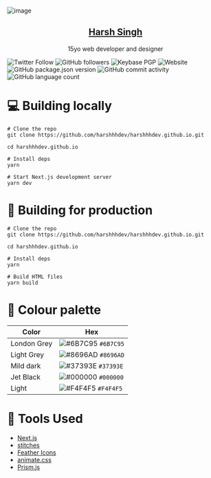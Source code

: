 ![image](https://user-images.githubusercontent.com/69592270/119919017-87f4b580-bf37-11eb-9567-92b86338c4e9.png)

<p align="center">
  <a href="https://harshhhdev.github.io/">
    <h2 align="center">Harsh Singh</h2>
  </a>
</p> 
<p align="center">15yo web developer and designer</p>

![Twitter Follow](https://img.shields.io/twitter/follow/harshhhdev?style=social)
![GitHub followers](https://img.shields.io/github/followers/harshhhdev?style=social)
![Keybase PGP](https://img.shields.io/keybase/pgp/harshhhdev)
![Website](https://img.shields.io/website?up_message=online&url=https%3A%2F%2Fharshhhdev.github.io%2F)
![GitHub package.json version](https://img.shields.io/github/package-json/v/harshhhdev/harshhhdev.github.io)
![GitHub commit activity](https://img.shields.io/github/commit-activity/y/harshhhdev/harshhhdev.github.io)
![GitHub language count](https://img.shields.io/github/languages/count/harshhhdev/harshhhdev.github.io)

# 💻 Building locally

```shell
# Clone the repo
git clone https://github.com/harshhhdev/harshhhdev.github.io.git

cd harshhhdev.github.io

# Install deps
yarn

# Start Next.js development server
yarn dev
```

# 🚀 Building for production

```shell
# Clone the repo
git clone https://github.com/harshhhdev/harshhhdev.github.io.git

cd harshhhdev.github.io

# Install deps
yarn

# Build HTML files
yarn build
```

# 🎨 Colour palette

| Color       | Hex                                                                |
| ----------- | ------------------------------------------------------------------ |
| London Grey | ![#6B7C95](https://via.placeholder.com/10/6B7C95?text=+) `#6B7C95` |
| Light Grey  | ![#8696AD](https://via.placeholder.com/10/8696AD?text=+) `#8696AD` |
| Mild dark   | ![#37393E](https://via.placeholder.com/10/37393E?text=+) `#37393E` |
| Jet Black   | ![#000000](https://via.placeholder.com/10/000000?text=+) `#000000` |
| Light       | ![#F4F4F5](https://via.placeholder.com/10/F4F4F5?text=+) `#F4F4F5` |

# 🔨 Tools Used

- [Next.js](https://nextjs.org/)
- [stitches](https://stitches.dev/)
- [Feather Icons](https://feathericons.com/)
- [animate.css](https://animate.style/)
- [Prism.js](https://prismjs.com/)
